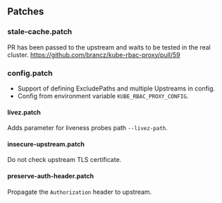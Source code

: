 ## Patches

### stale-cache.patch

PR has been passed to the upstream and waits to be tested in the real cluster.
https://github.com/brancz/kube-rbac-proxy/pull/59

### config.patch
- Support of defining ExcludePaths and multiple Upstreams in config.
- Config from environment variable `KUBE_RBAC_PROXY_CONFIG`.

#### livez.patch
Adds parameter for liveness probes path `--livez-path`.

#### insecure-upstream.patch
Do not check upstream TLS certificate.

#### preserve-auth-header.patch
Propagate the `Authorization` header to upstream.
